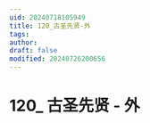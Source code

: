 ```yaml
---
uid: 20240718105949
title: 120_古圣先贤-外
tags: 
author: 
draft: false
modified: 20240726200656
---
```


# 120_ 古圣先贤 - 外